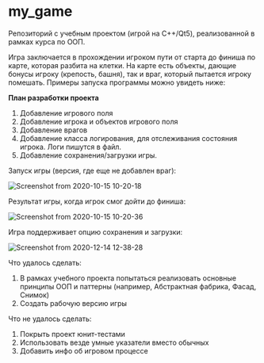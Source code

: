 # my_game
Репозиторий с учебным проектом (игрой на C++/Qt5), реализованной в рамках курса по ООП.

Игра заключается в прохождении игроком пути от старта до финиша по карте, которая разбита на клетки. На карте есть объекты, дающие бонусы игроку (крепость, башня), так и враг, который пытается игроку помешать. Примеры запуска программы можно увидеть ниже:

**План разработки проекта** 
1. Добавление игрового поля
2. Добавление игрока и объектов игрового поля
3. Добавление врагов
4. Добавление класса логирования, для отслеживания состояния игрока. Логи пишутся в файл.
5. Добавление сохранения/загрузки игры.

Запуск игры (версия, где еще не добавлен враг):

![Screenshot from 2020-10-15 10-20-18](https://user-images.githubusercontent.com/54899277/114304969-98afb000-9ade-11eb-8089-91199872fddd.png)

Результат игры, когда игрок смог дойти до финиша:

![Screenshot from 2020-10-15 10-20-36](https://user-images.githubusercontent.com/54899277/114304975-a49b7200-9ade-11eb-86c6-77c85ebde566.png)

Игра поддерживает опцию сохранения и загрузки:

![Screenshot from 2020-12-14 12-38-28](https://user-images.githubusercontent.com/54899277/114304987-b3822480-9ade-11eb-8e7c-6d98873f33de.png)


Что удалось сделать:
1. В рамках учебного проекта попытаться реализовать основные принципы ООП и паттерны (например, Абстрактная фабрика, Фасад, Снимок)
2. Создать рабочую версию игры

Что не удалось сделать:
1. Покрыть проект юнит-тестами
2. Использовать везде умные указатели вместо обычных
3. Добавить инфо об игровом процессе
